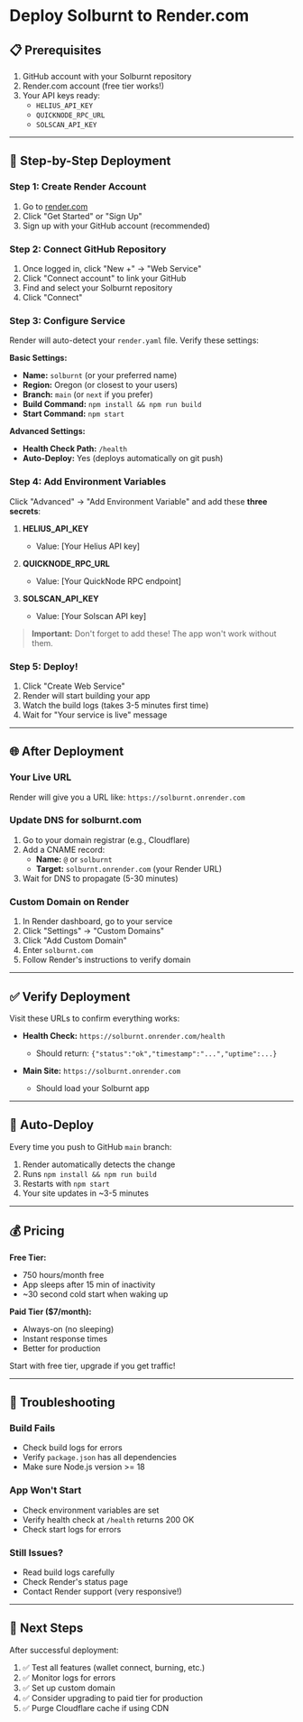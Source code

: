 # Deploy Solburnt to Render.com

## 📋 Prerequisites

1. GitHub account with your Solburnt repository
2. Render.com account (free tier works!)
3. Your API keys ready:
   - `HELIUS_API_KEY`
   - `QUICKNODE_RPC_URL`
   - `SOLSCAN_API_KEY`

---

## 🚀 Step-by-Step Deployment

### Step 1: Create Render Account
1. Go to [render.com](https://render.com)
2. Click "Get Started" or "Sign Up"
3. Sign up with your GitHub account (recommended)

### Step 2: Connect GitHub Repository
1. Once logged in, click "New +" → "Web Service"
2. Click "Connect account" to link your GitHub
3. Find and select your Solburnt repository
4. Click "Connect"

### Step 3: Configure Service
Render will auto-detect your `render.yaml` file. Verify these settings:

**Basic Settings:**
- **Name:** `solburnt` (or your preferred name)
- **Region:** Oregon (or closest to your users)
- **Branch:** `main` (or `next` if you prefer)
- **Build Command:** `npm install && npm run build`
- **Start Command:** `npm start`

**Advanced Settings:**
- **Health Check Path:** `/health`
- **Auto-Deploy:** Yes (deploys automatically on git push)

### Step 4: Add Environment Variables
Click "Advanced" → "Add Environment Variable" and add these **three secrets**:

1. **HELIUS_API_KEY**
   - Value: [Your Helius API key]

2. **QUICKNODE_RPC_URL**
   - Value: [Your QuickNode RPC endpoint]

3. **SOLSCAN_API_KEY**
   - Value: [Your Solscan API key]

> **Important:** Don't forget to add these! The app won't work without them.

### Step 5: Deploy!
1. Click "Create Web Service"
2. Render will start building your app
3. Watch the build logs (takes 3-5 minutes first time)
4. Wait for "Your service is live" message

---

## 🌐 After Deployment

### Your Live URL
Render will give you a URL like: `https://solburnt.onrender.com`

### Update DNS for solburnt.com
1. Go to your domain registrar (e.g., Cloudflare)
2. Add a CNAME record:
   - **Name:** `@` or `solburnt`
   - **Target:** `solburnt.onrender.com` (your Render URL)
3. Wait for DNS to propagate (5-30 minutes)

### Custom Domain on Render
1. In Render dashboard, go to your service
2. Click "Settings" → "Custom Domains"
3. Click "Add Custom Domain"
4. Enter `solburnt.com`
5. Follow Render's instructions to verify domain

---

## ✅ Verify Deployment

Visit these URLs to confirm everything works:

- **Health Check:** `https://solburnt.onrender.com/health`
  - Should return: `{"status":"ok","timestamp":"...","uptime":...}`

- **Main Site:** `https://solburnt.onrender.com`
  - Should load your Solburnt app

---

## 🔄 Auto-Deploy

Every time you push to GitHub `main` branch:
1. Render automatically detects the change
2. Runs `npm install && npm run build`
3. Restarts with `npm start`
4. Your site updates in ~3-5 minutes

---

## 💰 Pricing

**Free Tier:**
- 750 hours/month free
- App sleeps after 15 min of inactivity
- ~30 second cold start when waking up

**Paid Tier ($7/month):**
- Always-on (no sleeping)
- Instant response times
- Better for production

Start with free tier, upgrade if you get traffic!

---

## 🐛 Troubleshooting

### Build Fails
- Check build logs for errors
- Verify `package.json` has all dependencies
- Make sure Node.js version >= 18

### App Won't Start
- Check environment variables are set
- Verify health check at `/health` returns 200 OK
- Check start logs for errors

### Still Issues?
- Read build logs carefully
- Check Render's status page
- Contact Render support (very responsive!)

---

## 📝 Next Steps

After successful deployment:
1. ✅ Test all features (wallet connect, burning, etc.)
2. ✅ Monitor logs for errors
3. ✅ Set up custom domain
4. ✅ Consider upgrading to paid tier for production
5. ✅ Purge Cloudflare cache if using CDN
